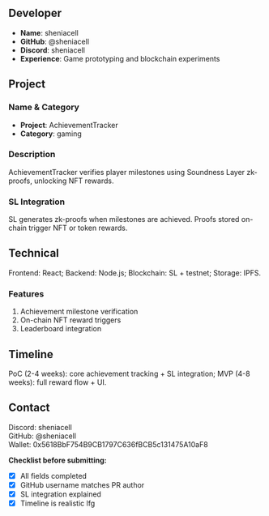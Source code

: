 ## Developer
- **Name**: sheniacell
- **GitHub**: @sheniacell
- **Discord**: sheniacell
- **Experience**: Game prototyping and blockchain experiments

## Project

### Name & Category
- **Project**: AchievementTracker
- **Category**: gaming

### Description
AchievementTracker verifies player milestones using Soundness Layer zk-proofs, unlocking NFT rewards.

### SL Integration
SL generates zk-proofs when milestones are achieved. Proofs stored on-chain trigger NFT or token rewards.

## Technical
Frontend: React; Backend: Node.js; Blockchain: SL + testnet; Storage: IPFS.

### Features
1. Achievement milestone verification
2. On-chain NFT reward triggers
3. Leaderboard integration

## Timeline
PoC (2-4 weeks): core achievement tracking + SL integration; MVP (4-8 weeks): full reward flow + UI.

## Contact
Discord: sheniacell  
GitHub: @sheniacell  
Wallet: 0x5618BbF754B9CB1797C636fBCB5c131475A10aF8

**Checklist before submitting:**
- [x] All fields completed
- [x] GitHub username matches PR author  
- [x] SL integration explained
- [x] Timeline is realistic
lfg

